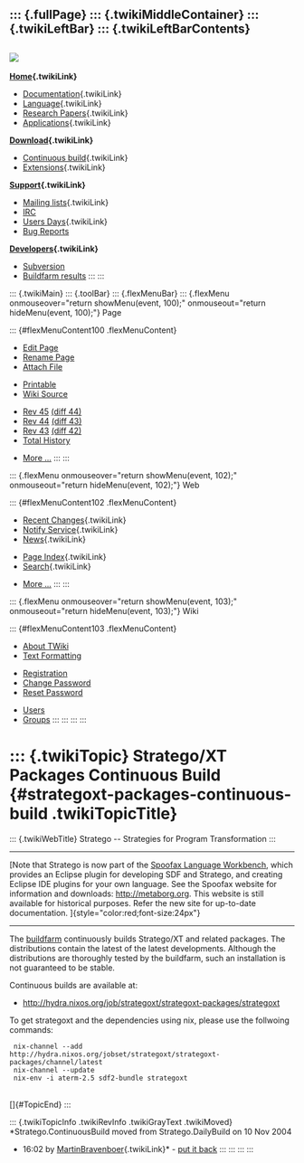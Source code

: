 ::: {.fullPage}
::: {.twikiMiddleContainer}
::: {.twikiLeftBar}
::: {.twikiLeftBarContents}
  ----------------------------------------------------------------------------------
  [![](../pub/Stratego/StrategoLogo/StrategoLogoTextlessWhite-100px.png)](WebHome)
  ----------------------------------------------------------------------------------

**[Home](WebHome){.twikiLink}**

-   [Documentation](StrategoDocumentation){.twikiLink}
-   [Language](StrategoLanguage){.twikiLink}
-   [Research Papers](StrategoPublications){.twikiLink}
-   [Applications](StrategoApplication){.twikiLink}

**[Download](StrategoDownload){.twikiLink}**

-   [Continuous build](ContinuousBuild){.twikiLink}
-   [Extensions](AdditionalPackageDownload){.twikiLink}

**[Support](StrategoSupport){.twikiLink}**

-   [Mailing lists](MailingList){.twikiLink}
-   [IRC](irc://irc.freenode.net/#stratego)
-   [Users Days](StrategoUsersDay){.twikiLink}
-   [Bug Reports](http://yellowgrass.org/project/StrategoXT)

**[Developers](StrategoDev){.twikiLink}**

-   [Subversion](https://svn.strategoxt.org/repos/StrategoXT/strategoxt/trunk)
-   [Buildfarm
    results](http://hydra.nixos.org/jobset/strategoxt/strategoxt-release/all)
:::
:::

::: {.twikiMain}
::: {.toolBar}
::: {.flexMenuBar}
::: {.flexMenu onmouseover="return showMenu(event, 100);" onmouseout="return hideMenu(event, 100);"}
Page

::: {#flexMenuContent100 .flexMenuContent}
-   [Edit
    Page](http://www.program-transformation.org/edit/Stratego/ContinuousBuild?t=1536825359)
-   [Rename
    Page](http://www.program-transformation.org/rename/Stratego/ContinuousBuild)
-   [Attach
    File](http://www.program-transformation.org/attach/Stratego/ContinuousBuild)

<!-- -->

-   [Printable](http://www.program-transformation.org/view/Stratego/ContinuousBuild?skin=print.pattern)
-   [Wiki
    Source](http://www.program-transformation.org/view/Stratego/ContinuousBuild?skin=text&raw=on&contenttype=text/plain)

<!-- -->

-   [Rev
    45](http://www.program-transformation.org/view/Stratego/ContinuousBuild?rev=1.45)
    [(diff 44)](http://www.program-transformation.org/rdiff/Stratego/ContinuousBuild?rev1=1.45&rev2=1.44)
-   [Rev
    44](http://www.program-transformation.org/view/Stratego/ContinuousBuild?rev=1.44)
    [(diff 43)](http://www.program-transformation.org/rdiff/Stratego/ContinuousBuild?rev1=1.44&rev2=1.43)
-   [Rev
    43](http://www.program-transformation.org/view/Stratego/ContinuousBuild?rev=1.43)
    [(diff 42)](http://www.program-transformation.org/rdiff/Stratego/ContinuousBuild?rev1=1.43&rev2=1.42)
-   [Total
    History](http://www.program-transformation.org/rdiff/Stratego/ContinuousBuild)

<!-- -->

-   [More
    \...](http://www.program-transformation.org/oops/Stratego/ContinuousBuild?template=oopsmore&param1=1.45&param2=1.45)
:::
:::

::: {.flexMenu onmouseover="return showMenu(event, 102);" onmouseout="return hideMenu(event, 102);"}
Web

::: {#flexMenuContent102 .flexMenuContent}
-   [Recent Changes](WebChanges){.twikiLink}
-   [Notify Service](WebNotify){.twikiLink}
-   [News](WebNews){.twikiLink}

<!-- -->

-   [Page Index](WebIndex){.twikiLink}
-   [Search](WebSearch){.twikiLink}

<!-- -->

-   [More
    \...](http://www.program-transformation.org/oops/Stratego/ContinuousBuild?template=oopsmore&param1=1.45&param2=1.45)
:::
:::

::: {.flexMenu onmouseover="return showMenu(event, 103);" onmouseout="return hideMenu(event, 103);"}
Wiki

::: {#flexMenuContent103 .flexMenuContent}
-   [About
    TWiki](http://www.program-transformation.org/view/TWiki/WebHome)
-   [Text
    Formatting](http://www.program-transformation.org/view/TWiki/TextFormattingRules)

<!-- -->

-   [Registration](http://www.program-transformation.org/view/TWiki/TWikiRegistration)
-   [Change
    Password](http://www.program-transformation.org/view/TWiki/ChangePassword)
-   [Reset
    Password](http://www.program-transformation.org/view/TWiki/ResetPassword)

<!-- -->

-   [Users](http://www.program-transformation.org/view/Main/TWikiUsers)
-   [Groups](http://www.program-transformation.org/view/Main/TWikiGroups)
:::
:::
:::
:::

::: {.twikiTopic}
Stratego/XT Packages Continuous Build {#strategoxt-packages-continuous-build .twikiTopicTitle}
=====================================

::: {.twikiWebTitle}
Stratego \-- Strategies for Program Transformation
:::

------------------------------------------------------------------------

[Note that Stratego is now part of the [Spoofax Language
Workbench](http://metaborg.org/spoofax), which provides an Eclipse
plugin for developing SDF and Stratego, and creating Eclipse IDE plugins
for your own language. See the Spoofax website for information and
downloads: <http://metaborg.org>. This website is still available for
historical purposes. Refer the new site for up-to-date documentation.
]{style="color:red;font-size:24px"}

------------------------------------------------------------------------

The [buildfarm](http://releases.strategoxt.org) continuously builds
Stratego/XT and related packages. The distributions contain the latest
of the latest developments. Although the distributions are thoroughly
tested by the buildfarm, such an installation is not guaranteed to be
stable.

Continuous builds are available at:

-   <http://hydra.nixos.org/job/strategoxt/strategoxt-packages/strategoxt>

To get strategoxt and the dependencies using nix, please use the
follwoing commands:

     nix-channel --add http://hydra.nixos.org/jobset/strategoxt/strategoxt-packages/channel/latest
     nix-channel --update
     nix-env -i aterm-2.5 sdf2-bundle strategoxt

\
[]{#TopicEnd}
:::

::: {.twikiTopicInfo .twikiRevInfo .twikiGrayText .twikiMoved}
*Stratego.ContinuousBuild moved from Stratego.DailyBuild on 10 Nov 2004
- 16:02 by [MartinBravenboer](../Main/MartinBravenboer){.twikiLink}* -
[put it
back](http://www.program-transformation.org/rename/Stratego/ContinuousBuild?newweb=Stratego&newtopic=DailyBuild&confirm=on "Click to move topic back to previous location, with option to change references.")
:::
:::
:::
:::
